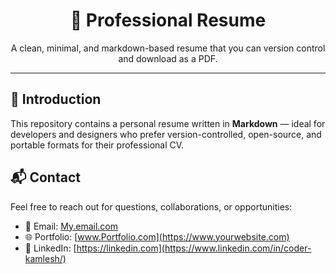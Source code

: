 <h1 align="center">📄 Professional Resume</h1>

<p align="center">
  A clean, minimal, and markdown-based resume that you can version control and download as a PDF.
</p>

---

## 👋 Introduction

This repository contains a personal resume written in **Markdown** — ideal for developers and designers who prefer version-controlled, open-source, and portable formats for their professional CV.

## 📬 Contact

Feel free to reach out for questions, collaborations, or opportunities:

- 📧 Email: [My.email.com](mailto:kamleshwebstudio@gmail.com)  
- 🌐 Portfolio: [www.Portfolio.com](https://www.yourwebsite.com)  
- 💼 LinkedIn: [https://linkedin.com](https://www.linkedin.com/in/coder-kamlesh/)  



